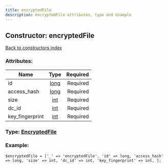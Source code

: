 ```yaml
---
title: encryptedFile
description: encryptedFile attributes, type and example
---
```

## Constructor: encryptedFile  
[Back to constructors index](index.md)



### Attributes:

| Name     |    Type       | Required |
|----------|:-------------:|---------:|
|id|[long](../types/long.md) | Required|
|access\_hash|[long](../types/long.md) | Required|
|size|[int](../types/int.md) | Required|
|dc\_id|[int](../types/int.md) | Required|
|key\_fingerprint|[int](../types/int.md) | Required|



### Type: [EncryptedFile](../types/EncryptedFile.md)


### Example:

```
$encryptedFile = ['_' => 'encryptedFile', 'id' => long, 'access_hash' => long, 'size' => int, 'dc_id' => int, 'key_fingerprint' => int, ];
```  

